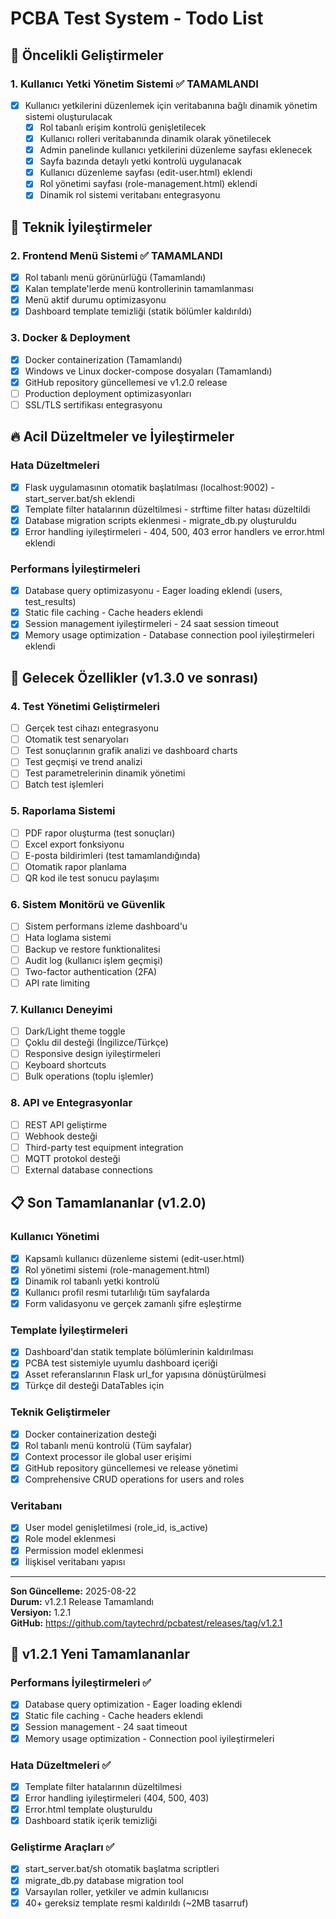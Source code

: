 # PCBA Test System - Todo List

## 🚀 Öncelikli Geliştirmeler

### 1. **Kullanıcı Yetki Yönetim Sistemi** ✅ TAMAMLANDI
- [x] Kullanıcı yetkilerini düzenlemek için veritabanına bağlı dinamik yönetim sistemi oluşturulacak
  - [x] Rol tabanlı erişim kontrolü genişletilecek
  - [x] Kullanıcı rolleri veritabanında dinamik olarak yönetilecek
  - [x] Admin panelinde kullanıcı yetkilerini düzenleme sayfası eklenecek
  - [x] Sayfa bazında detaylı yetki kontrolü uygulanacak
  - [x] Kullanıcı düzenleme sayfası (edit-user.html) eklendi
  - [x] Rol yönetimi sayfası (role-management.html) eklendi
  - [x] Dinamik rol sistemi veritabanı entegrasyonu

## 🔧 Teknik İyileştirmeler

### 2. **Frontend Menü Sistemi** ✅ TAMAMLANDI
- [x] Rol tabanlı menü görünürlüğü (Tamamlandı)
- [x] Kalan template'lerde menü kontrollerinin tamamlanması
- [x] Menü aktif durumu optimizasyonu
- [x] Dashboard template temizliği (statik bölümler kaldırıldı)

### 3. **Docker & Deployment**
- [x] Docker containerization (Tamamlandı)
- [x] Windows ve Linux docker-compose dosyaları (Tamamlandı)
- [x] GitHub repository güncellemesi ve v1.2.0 release
- [ ] Production deployment optimizasyonları
- [ ] SSL/TLS sertifikası entegrasyonu

## 🔥 Acil Düzeltmeler ve İyileştirmeler

### Hata Düzeltmeleri
- [x] Flask uygulamasının otomatik başlatılması (localhost:9002) - start_server.bat/sh eklendi
- [x] Template filter hatalarının düzeltilmesi - strftime filter hatası düzeltildi
- [x] Database migration scripts eklenmesi - migrate_db.py oluşturuldu
- [x] Error handling iyileştirmeleri - 404, 500, 403 error handlers ve error.html eklendi

### Performans İyileştirmeleri
- [x] Database query optimizasyonu - Eager loading eklendi (users, test_results)
- [x] Static file caching - Cache headers eklendi
- [x] Session management iyileştirmeleri - 24 saat session timeout
- [x] Memory usage optimization - Database connection pool iyileştirmeleri eklendi

## 🎯 Gelecek Özellikler (v1.3.0 ve sonrası)

### 4. **Test Yönetimi Geliştirmeleri**
- [ ] Gerçek test cihazı entegrasyonu
- [ ] Otomatik test senaryoları
- [ ] Test sonuçlarının grafik analizi ve dashboard charts
- [ ] Test geçmişi ve trend analizi
- [ ] Test parametrelerinin dinamik yönetimi
- [ ] Batch test işlemleri

### 5. **Raporlama Sistemi**
- [ ] PDF rapor oluşturma (test sonuçları)
- [ ] Excel export fonksiyonu
- [ ] E-posta bildirimleri (test tamamlandığında)
- [ ] Otomatik rapor planlama
- [ ] QR kod ile test sonucu paylaşımı

### 6. **Sistem Monitörü ve Güvenlik**
- [ ] Sistem performans izleme dashboard'u
- [ ] Hata loglama sistemi
- [ ] Backup ve restore funktionalitesi
- [ ] Audit log (kullanıcı işlem geçmişi)
- [ ] Two-factor authentication (2FA)
- [ ] API rate limiting

### 7. **Kullanıcı Deneyimi**
- [ ] Dark/Light theme toggle
- [ ] Çoklu dil desteği (İngilizce/Türkçe)
- [ ] Responsive design iyileştirmeleri
- [ ] Keyboard shortcuts
- [ ] Bulk operations (toplu işlemler)

### 8. **API ve Entegrasyonlar**
- [ ] REST API geliştirme
- [ ] Webhook desteği
- [ ] Third-party test equipment integration
- [ ] MQTT protokol desteği
- [ ] External database connections

## 📋 Son Tamamlananlar (v1.2.0)

### Kullanıcı Yönetimi
- [x] Kapsamlı kullanıcı düzenleme sistemi (edit-user.html)
- [x] Rol yönetimi sistemi (role-management.html)
- [x] Dinamik rol tabanlı yetki kontrolü
- [x] Kullanıcı profil resmi tutarlılığı tüm sayfalarda
- [x] Form validasyonu ve gerçek zamanlı şifre eşleştirme

### Template İyileştirmeleri
- [x] Dashboard'dan statik template bölümlerinin kaldırılması
- [x] PCBA test sistemiyle uyumlu dashboard içeriği
- [x] Asset referanslarının Flask url_for yapısına dönüştürülmesi
- [x] Türkçe dil desteği DataTables için

### Teknik Geliştirmeler
- [x] Docker containerization desteği
- [x] Rol tabanlı menü kontrolü (Tüm sayfalar)
- [x] Context processor ile global user erişimi
- [x] GitHub repository güncellemesi ve release yönetimi
- [x] Comprehensive CRUD operations for users and roles

### Veritabanı
- [x] User model genişletilmesi (role_id, is_active)
- [x] Role model eklenmesi
- [x] Permission model eklenmesi
- [x] İlişkisel veritabanı yapısı

---

**Son Güncelleme:** 2025-08-22  
**Durum:** v1.2.1 Release Tamamlandı  
**Versiyon:** 1.2.1  
**GitHub:** https://github.com/taytechrd/pcbatest/releases/tag/v1.2.1

## 🎉 v1.2.1 Yeni Tamamlananlar

### Performans İyileştirmeleri ✅
- [x] Database query optimization - Eager loading eklendi
- [x] Static file caching - Cache headers eklendi  
- [x] Session management - 24 saat timeout
- [x] Memory usage optimization - Connection pool iyileştirmeleri

### Hata Düzeltmeleri ✅
- [x] Template filter hatalarının düzeltilmesi
- [x] Error handling iyileştirmeleri (404, 500, 403)
- [x] Error.html template oluşturuldu
- [x] Dashboard statik içerik temizliği

### Geliştirme Araçları ✅
- [x] start_server.bat/sh otomatik başlatma scriptleri
- [x] migrate_db.py database migration tool
- [x] Varsayılan roller, yetkiler ve admin kullanıcısı
- [x] 40+ gereksiz template resmi kaldırıldı (~2MB tasarruf)